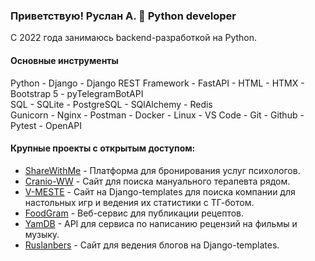 ### Приветствую! Руслан А. 👋 Python developer
С 2022 года занимаюсь backend-разработкой на Python.

#### Основные инструменты
Python - Django - Django REST Framework - FastAPI - HTML - HTMX - Bootstrap 5 - pyTelegramBotAPI <br>
SQL - SQLite - PostgreSQL - SQlAlchemy - Redis <br>
Gunicorn - Nginx - Postman - Docker - Linux - VS Code - Git - Github - Pytest - OpenAPI <br>

#### Крупные проекты с открытым доступом:
- [ShareWithMe](https://github.com/services-psychologists-psychotherapists/backend) - Платформа для бронирования услуг психологов.
- [Cranio-WW](https://github.com/Cranio-worldwide/backend) - Сайт для поиска мануального терапевта рядом.
- [V-MESTE](https://github.com/ratarov/V_MESTE_play) - Сайт на Django-templates для поиска компании для настольных игр и ведения их статистики с ТГ-ботом.
- [FoodGram](https://github.com/ratarov/foodgram-project-react) - Веб-сервис для публикации рецептов.
- [YamDB](https://github.com/ratarov/yamdb_final) - API для сервиса по написанию рецензий на фильмы и музыку.
- [Ruslanbers](https://github.com/ratarov/ruslanbers) - Сайт для ведения блогов на Django-templates.

